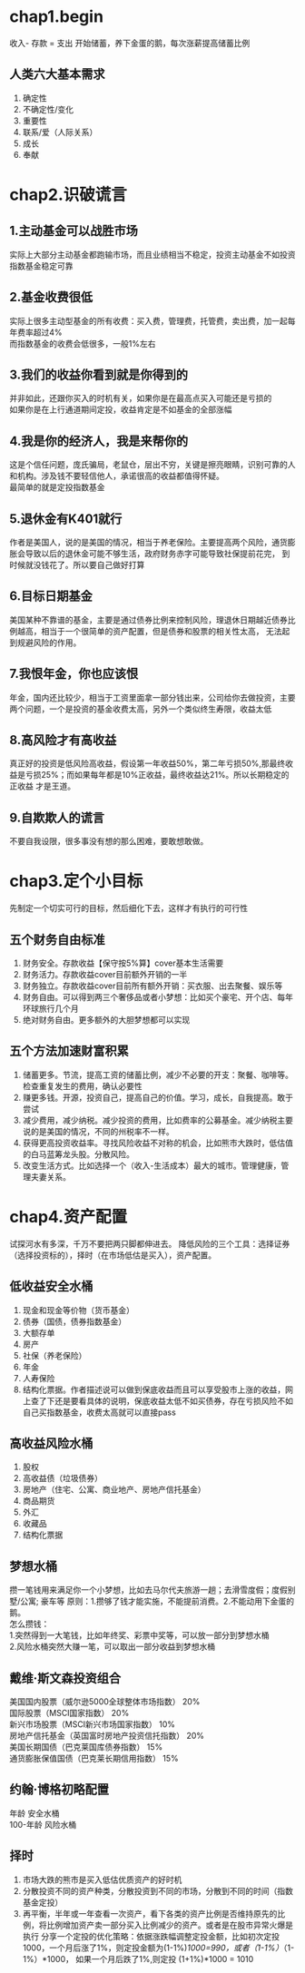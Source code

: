 # chap1.begin
收入- 存款 = 支出
开始储蓄，养下金蛋的鹅，每次涨薪提高储蓄比例  
## 人类六大基本需求
1. 确定性
2. 不确定性/变化
3. 重要性
4. 联系/爱（人际关系）
5. 成长
6. 奉献

# chap2.识破谎言
## 1.主动基金可以战胜市场
实际上大部分主动基金都跑输市场，而且业绩相当不稳定，投资主动基金不如投资指数基金稳定可靠
## 2.基金收费很低
实际上很多主动型基金的所有收费：买入费，管理费，托管费，卖出费，加一起每年费率超过4%  
而指数基金的收费会低很多，一般1%左右
## 3.我们的收益你看到就是你得到的
并非如此，还跟你买入的时机有关，如果你是在最高点买入可能还是亏损的  
如果你是在上行通道期间定投，收益肯定是不如基金的全部涨幅
## 4.我是你的经济人，我是来帮你的
这是个信任问题，庞氏骗局，老鼠仓，层出不穷，关键是擦亮眼睛，识别可靠的人和机构。涉及钱不要轻信他人，承诺很高的收益都值得怀疑。  
最简单的就是定投指数基金
## 5.退休金有K401就行
作者是美国人，说的是美国的情况，相当于养老保险。主要提高两个风险，通货膨胀会导致以后的退休金可能不够生活，政府财务赤字可能导致社保提前花完，
到时候就没钱花了。所以要自己做好打算
## 6.目标日期基金
美国某种不靠谱的基金，主要是通过债券比例来控制风险，理退休日期越近债券比例越高，相当于一个很简单的资产配置，但是债券和股票的相关性太高，
无法起到规避风险的作用。
## 7.我恨年金，你也应该恨
年金，国内还比较少，相当于工资里面拿一部分钱出来，公司给你去做投资，主要两个问题，一个是投资的基金收费太高，另外一个类似终生寿限，收益太低
## 8.高风险才有高收益
真正好的投资是低风险高收益，假设第一年收益50%，第二年亏损50%,那最终收益是亏损25%；而如果每年都是10%正收益，最终收益达21%。所以长期稳定的正收益
才是王道。
## 9.自欺欺人的谎言
不要自我设限，很多事没有想的那么困难，要敢想敢做。  

# chap3.定个小目标
先制定一个切实可行的目标，然后细化下去，这样才有执行的可行性
## 五个财务自由标准
1. 财务安全。存款收益【保守按5%算】cover基本生活需要
2. 财务活力。存款收益cover目前额外开销的一半
3. 财务独立。存款收益cover目前所有额外开销：买衣服、出去聚餐、娱乐等
4. 财务自由。可以得到两三个奢侈品或者小梦想：比如买个豪宅、开个店、每年环球旅行几个月
5. 绝对财务自由。更多额外的大胆梦想都可以实现
## 五个方法加速财富积累
1. 储蓄更多。节流，提高工资的储蓄比例，减少不必要的开支：聚餐、咖啡等。检查重复发生的费用，确认必要性
2. 赚更多钱。开源，投资自己，提高自己的价值。学习，成长，自我提高。敢于尝试
3. 减少费用，减少纳税。减少投资的费用，比如费率的公募基金。减少纳税主要说的是美国的情况，不同的州税率不一样。
4. 获得更高投资收益率。寻找风险收益不对称的机会，比如熊市大跌时，低估值的白马蓝筹龙头股。分散风险。
5. 改变生活方式。比如选择一个（收入-生活成本）最大的城市。管理健康，管理夫妻关系。

# chap4.资产配置
试探河水有多深，千万不要把两只脚都伸进去。
降低风险的三个工具：选择证券（选择投资标的），择时（在市场低估是买入），资产配置。
## 低收益安全水桶
1. 现金和现金等价物（货币基金）
2. 债券（国债，债券指数基金）
3. 大额存单
4. 房产
5. 社保（养老保险）
6. 年金
7. 人寿保险
8. 结构化票据。作者描述说可以做到保底收益而且可以享受股市上涨的收益，网上查了下还是要看具体的说明，保底收益太低不如买债券，存在亏损风险不如自己买指数基金，收费太高就可以直接pass
## 高收益风险水桶
1. 股权
2. 高收益债（垃圾债券）
3. 房地产（住宅、公寓、商业地产、房地产信托基金）
4. 商品期货
5. 外汇
6. 收藏品
7. 结构化票据
## 梦想水桶
攒一笔钱用来满足你一个小梦想，比如去马尔代夫旅游一趟；去滑雪度假；度假别墅/公寓; 豪车等
原则：1.攒够了钱才能实施，不能提前消费。2.不能动用下金蛋的鹅。  
怎么攒钱：  
1.突然得到一大笔钱，比如年终奖、彩票中奖等，可以放一部分到梦想水桶  
2.风险水桶突然大赚一笔，可以取出一部分收益到梦想水桶
## 戴维·斯文森投资组合
美国国内股票（威尔逊5000全球整体市场指数）   20%  
国际股票（MSCI国家指数）       20%  
新兴市场股票（MSCI新兴市场国家指数）   10%  
房地产信托基金（英国富时房地产投资信托指数）  20%  
美国长期国债（巴克莱国库债券指数）    15%  
通货膨胀保值国债（巴克莱长期信用指数） 15%  
## 约翰·博格初略配置
年龄  安全水桶  
100-年龄  风险水桶   
  
## 择时
1. 市场大跌的熊市是买入低估优质资产的好时机
2. 分散投资不同的资产种类，分散投资到不同的市场，分散到不同的时间（指数基金定投）
3. 再平衡，半年或一年查看一次资产，看下各类的资产比例是否维持原先的比例，将比例增加资产卖一部分买入比例减少的资产。或者是在股市异常火爆是执行
分享一个定投的优化策略：依据涨跌幅调整定投金额，比如初次定投1000，一个月后涨了1%，则定投金额为(1-1%)*1000=990，或者（1-1%）*（1-1%）*1000，
如果一个月后跌了1%,则定投 (1+1%)*1000 = 1010


